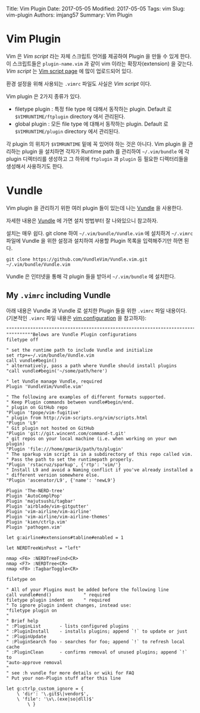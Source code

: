 Title: Vim Plugin
Date: 2017-05-05
Modified: 2017-05-05
Tags: vim
Slug: vim-plugin
Authors: imjang57
Summary: Vim Plugin

# Vim Plugin

Vim 은 _Vim script_ 라는 자체 스크립트 언어를 제공하여 Plugin 을 만들 수 있게 한다. 이 스크립트들은 `plugin-name.vim` 과 같이 vim 이라는 확장자(extension) 을 갖는다. _Vim script_ 는 [Vim script page](http://www.vim.org/scripts/index.php) 에 많이 업로드되어 있다.

환경 설정을 위해 사용되는 `.vimrc` 파일도 사실은 _Vim script_ 이다.

Vim plugin 은 2가지 종류가 있다.

- filetype plugin : 특정 file type 에 대해서 동작하는 plugin. Default 로 `$VIMRUNTIME/ftplugin` directory 에서 관리된다.
- global plugin : 모든 file type 에 대해서 동작하는 plugin. Default 로 `$VIMRUNTIME/plugin` directory 에서 관리된다.

각 plugin 의 위치가 `$VIMRUNTIME` 밑에 꼭 있어야 하는 것은 아니다. Vim plugin 을 관리하는 plugin 을 설치하면 각자가 Runtime path 를 관리하여 `~/.vim/bundle` 에 각 plugin 디렉터리를 생성하고 그 하위에 `ftplugin` 과 `plugin` 등 필요한 디렉터리들을 생성해서 사용하기도 한다.

# Vundle

Vim plugin 을 관리하기 위한 여러 plugin 들이 있는데 나는 [Vundle](https://github.com/VundleVim/Vundle.vim) 을 사용한다.

자세한 내용은 [Vundle](https://github.com/VundleVim/Vundle.vim) 에 가면 설치 방법부터 잘 나와있으니 참고하자.

설치는 매우 쉽다. git clone 하여 `~/.vim/bundle/Vundle.vim` 에 설치하겨 `~/.vimrc` 파일에 Vundle 을 위한 설정과 설치하여 사용할 Plugin 목록을 입력해주기만 하면 된다.

```
git clone https://github.com/VundleVim/Vundle.vim.git ~/.vim/bundle/Vundle.vim
```

Vundle 은 인터넷을 통해 각 plugin 들을 받아서 `~/.vim/bundle` 에 설치한다.

## My `.vimrc` including Vundle

아래 내용은 Vundle 과 Vundle 로 설치한 Plugin 들을 위한 `.vimrc` 파일 내용이다. (기본적인 `.vimrc` 파일 내용은 [vim configuration]({filename}/tools/vim-configuration.md) 을 참고하자):

```
""""""""""""""""""""""""""""""""""""""""""""""""""""""""""""""""""""""""""""""""
""""""""""Belows are Vundle Plugin configurations
filetype off

" set the runtime path to include Vundle and initialize
set rtp+=~/.vim/bundle/Vundle.vim
call vundle#begin()
" alternatively, pass a path where Vundle should install plugins
"call vundle#begin('~/some/path/here')

" let Vundle manage Vundle, required
Plugin 'VundleVim/Vundle.vim'

" The following are examples of different formats supported.
" Keep Plugin commands between vundle#begin/end.
" plugin on GitHub repo
"Plugin 'tpope/vim-fugitive'
" plugin from http://vim-scripts.org/vim/scripts.html
"Plugin 'L9'
" Git plugin not hosted on GitHub
"Plugin 'git://git.wincent.com/command-t.git'
" git repos on your local machine (i.e. when working on your own plugin)
"Plugin 'file:///home/gmarik/path/to/plugin'
" The sparkup vim script is in a subdirectory of this repo called vim.
" Pass the path to set the runtimepath properly.
"Plugin 'rstacruz/sparkup', {'rtp': 'vim/'}
" Install L9 and avoid a Naming conflict if you've already installed a
" different version somewhere else.
"Plugin 'ascenator/L9', {'name': 'newL9'}

Plugin 'The-NERD-tree'
Plugin 'AutoComplPop'
Plugin 'majutsushi/tagbar'
Plugin 'airblade/vim-gitgutter'
Plugin 'vim-airline/vim-airline'
Plugin 'vim-airline/vim-airline-themes'
Plugin 'kien/ctrlp.vim'
Plugin 'pathogen.vim'

let g:airline#extensions#tabline#enabled = 1

let NERDTreeWinPost = "left"

nmap <F6> :NERDTreeFind<CR>
nmap <F7> :NERDTree<CR>
nmap <F8> :TagbarToggle<CR>

filetype on

" All of your Plugins must be added before the following line
call vundle#end()            " required
filetype plugin indent on    " required
" To ignore plugin indent changes, instead use:
"filetype plugin on
"
" Brief help
" :PluginList       - lists configured plugins
" :PluginInstall    - installs plugins; append `!` to update or just
" :PluginUpdate
" :PluginSearch foo - searches for foo; append `!` to refresh local cache
" :PluginClean      - confirms removal of unused plugins; append `!` to
"auto-approve removal
"
" see :h vundle for more details or wiki for FAQ
" Put your non-Plugin stuff after this line

let g:ctrlp_custom_ignore = {
    \ 'dir': '\.git$\|vendor$',
    \ 'file': '\v\.(exe|so|dll)$'
        \ }
```

